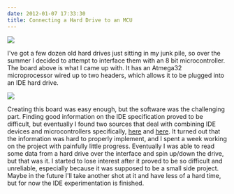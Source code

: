 ```yaml
---
date: 2012-01-07 17:33:30
title: Connecting a Hard Drive to an MCU
---
```


[![](http://www.hackniac.com/blog/wp-content/uploads/2011/07/board-e1325956514326.jpg)](http://www.hackniac.com/blog/wp-content/uploads/2011/07/board-e1325956514326.jpg)

I've got a few dozen old hard drives just sitting in my junk pile, so over the summer I decided to attempt to interface them with an 8 bit microcontroller. The board above is what I came up with. It has an Atmega32 microprocessor wired up to two headers, which allows it to be plugged into an IDE hard drive.

<!--more-->

[![](http://www.hackniac.com/blog/wp-content/uploads/2011/07/setup-e1325955113943.jpg)](http://www.hackniac.com/blog/wp-content/uploads/2011/07/setup-e1325955113943.jpg)

Creating this board was easy enough, but the software was the challenging part. Finding good information on the IDE specification proved to be difficult, but eventually I found two sources that deal with combining IDE devices and microcontrollers specifically, [here](http://www.retroleum.co.uk/electronics-articles/an-8-bit-ide-interface/) and [here](http://www.pjrc.com/tech/8051/ide/wesley.html). It turned out that the information was hard to properly implement, and I spent a week working on the project with painfully little progress. Eventually I was able to read some data from a hard drive over the interface and spin up/down the drive, but that was it. I started to lose interest after it proved to be so difficult and unreliable, especially because it was supposed to be a small side project. Maybe in the future I'll take another shot at it and have less of a hard time, but for now the IDE experimentation is finished.
